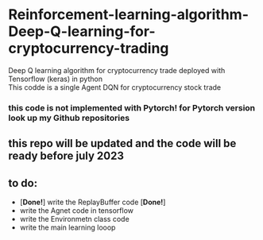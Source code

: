 # Reinforcement-learning-algorithm-Deep-Q-learning-for-cryptocurrency-trading
Deep Q learning algorithm for cryptocurrency trade deployed with Tensorflow (keras) in python  
This codde is a single Agent DQN for cryptocurrency stock trade    
###  this code is not implemented with Pytorch! for Pytorch version look up my Github repositories
## this repo will be updated and the code will be ready before july 2023  
## to do:  
* [****Done!****] write the ReplayBuffer code  [****Done!****]  
* write the Agnet code in tensorflow  
* write the Environmetn class code  
* write the main learning looop  

